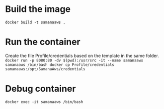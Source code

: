 # Build the image
`docker build -t samanaaws .`

# Run the container
Create the file Profile/credentials based on the template in the same folder.
`docker run -p 8080:80 -dv $(pwd):/usr/src -it --name samanaaws samanaaws /bin/bash
docker cp Profile/credentials samanaaws:/opt/SamanaAws/credentials`

# Debug container
`docker exec -it samanaaws /bin/bash`

